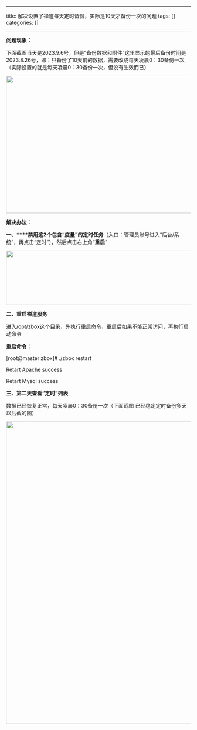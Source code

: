 
--- 
title:  解决设置了禅道每天定时备份，实际是10天才备份一次的问题 
tags: []
categories: [] 

---
**问题现象：**

下面截图当天是2023.9.6号，但是“备份数据和附件”这里显示的最后备份时间是2023.8.26号，即：只备份了10天前的数据，需要改成每天凌晨0：30备份一次（实际设置的就是每天凌晨0：30备份一次，但没有生效而已）

<img alt="" height="373" src="https://img-blog.csdnimg.cn/52e6f02e5d444da6b78046503230c735.png" width="969">

**解决办法：**

**一、****<strong>禁用**</strong>**<strong>这2个包含“**</strong>**<strong>度量**</strong>**<strong>”的定时任务**</strong>（入口：管理员账号进入“后台/系统”，再点击“定时”），然后点击右上角“**<strong>重启**</strong>”



<img alt="" height="148" src="https://img-blog.csdnimg.cn/0e1b1a15c90f4196b01486521c8e2720.png" width="1200">



**二、<strong>重启禅道服务**</strong>

进入/opt/zbox这个目录，先执行重启命令，重启后如果不能正常访问，再执行启动命令

**<strong>重启命令：**</strong>

[root@master zbox]# ./zbox restart

Retart Apache success

Retart Mysql success



**三、第二天查看“定时”列表**

数据已经恢复正常，每天凌晨0：30备份一次（下面截图 已经稳定定时备份多天以后截的图）

<img alt="" height="822" src="https://img-blog.csdnimg.cn/91103f89239c4990b66860a9e8b46698.png" width="1200">
